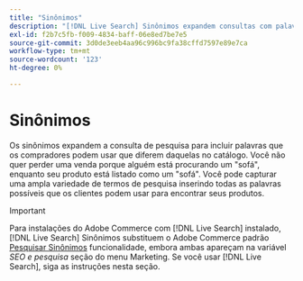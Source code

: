 ```yaml
---
title: "Sinônimos"
description: "[!DNL Live Search] Sinônimos expandem consultas com palavras que diferem daquelas no catálogo."
exl-id: f2b7c5fb-f009-4834-baff-06e8ed7be7e5
source-git-commit: 3d0de3eeb4aa96c996bc9fa38cffd7597e89e7ca
workflow-type: tm+mt
source-wordcount: '123'
ht-degree: 0%

---
```


# Sinônimos

Os sinônimos expandem a consulta de pesquisa para incluir palavras que os compradores podem usar que diferem daquelas no catálogo. Você não quer perder uma venda porque alguém está procurando um &quot;sofá&quot;, enquanto seu produto está listado como um &quot;sofá&quot;. Você pode capturar uma ampla variedade de termos de pesquisa inserindo todas as palavras possíveis que os clientes podem usar para encontrar seus produtos.

>[!IMPORTANT]
>
>Para instalações do Adobe Commerce com [!DNL Live Search] instalado, [!DNL Live Search] Sinônimos substituem o Adobe Commerce padrão [Pesquisar Sinônimos](https://experienceleague.adobe.com/docs/commerce-admin/catalog/catalog/search/search-terms.html#search-synonyms) funcionalidade, embora ambas apareçam na variável *SEO e pesquisa* seção do menu Marketing. Se você usar [!DNL Live Search], siga as instruções nesta seção.
